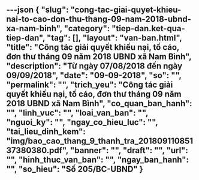 ---json
{
    "slug": "cong-tac-giai-quyet-khieu-nai-to-cao-don-thu-thang-09-nam-2018-ubnd-xa-nam-binh",
    "category": "tiep-dan.ket-qua-tiep-dan",
    "tag": [],
    "layout": "van-ban.html",
    "title": "Công tác giải quyết khiếu nại, tố cáo, đơn thư tháng 09 năm 2018 UBND xã Nam Bình",
    "description": "Từ ngày 07/08/2018 đến ngày 09/09/2018",
    "date": "09-09-2018",
    "so": "",
    "permalink": "",
    "trich_yeu": "Công tác giải quyết khiếu nại, tố cáo, đơn thư tháng 09 năm 2018 UBND xã Nam Bình",
    "co_quan_ban_hanh": "",
    "linh_vuc": "",
    "loai_van_ban": "",
    "nguoi_ky": "",
    "ngay_co_hieu_luc": "",
    "tai_lieu_dinh_kem": "img/bao_cao_thang_9_thanh_tra_20180911085137380380.pdf",
    "banner": "",
    "draft": "",
    "url": "",
    "hinh_thuc_van_ban": "",
    "ngay_ban_hanh": "",
    "so_hieu": "Số 205/BC-UBND"
}
---
